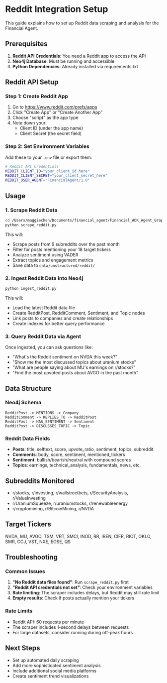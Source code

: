 # Reddit Integration Setup

This guide explains how to set up Reddit data scraping and analysis for the Financial Agent.

## Prerequisites

1. **Reddit API Credentials**: You need a Reddit app to access the API
2. **Neo4j Database**: Must be running and accessible
3. **Python Dependencies**: Already installed via requirements.txt

## Reddit API Setup

### Step 1: Create Reddit App
1. Go to https://www.reddit.com/prefs/apps
2. Click "Create App" or "Create Another App"
3. Choose "script" as the app type
4. Note down your:
   - Client ID (under the app name)
   - Client Secret (the secret field)

### Step 2: Set Environment Variables
Add these to your `.env` file or export them:

```bash
# Reddit API Credentials
REDDIT_CLIENT_ID="your_client_id_here"
REDDIT_CLIENT_SECRET="your_client_secret_here"
REDDIT_USER_AGENT="FinancialAgent/1.0"
```

## Usage

### 1. Scrape Reddit Data
```bash
cd /Users/maggiechen/Documents/financial_agent/Financial_ADK_Agent_Graph_Database
python scrape_reddit.py
```

This will:
- Scrape posts from 9 subreddits over the past month
- Filter for posts mentioning your 18 target tickers
- Analyze sentiment using VADER
- Extract topics and engagement metrics
- Save data to `data/unstructured/reddit/`

### 2. Ingest Reddit Data into Neo4j
```bash
python ingest_reddit.py
```

This will:
- Load the latest Reddit data file
- Create RedditPost, RedditComment, Sentiment, and Topic nodes
- Link posts to companies and create relationships
- Create indexes for better query performance

### 3. Query Reddit Data via Agent
Once ingested, you can ask questions like:
- "What's the Reddit sentiment on NVDA this week?"
- "Show me the most discussed topics about uranium stocks"
- "What are people saying about MU's earnings on r/stocks?"
- "Find the most upvoted posts about AVGO in the past month"

## Data Structure

### Neo4j Schema
```
RedditPost -> MENTIONS -> Company
RedditComment -> REPLIES_TO -> RedditPost
RedditPost -> HAS_SENTIMENT -> Sentiment
RedditPost -> DISCUSSES_TOPIC -> Topic
```

### Reddit Data Fields
- **Posts**: title, selftext, score, upvote_ratio, sentiment, topics, subreddit
- **Comments**: body, score, sentiment, mentioned_tickers
- **Sentiment**: bullish/bearish/neutral with compound scores
- **Topics**: earnings, technical_analysis, fundamentals, news, etc.

## Subreddits Monitored
- r/stocks, r/investing, r/wallstreetbets, r/SecurityAnalysis, r/ValueInvesting
- r/UraniumSqueeze, r/uraniumstocks, r/renewableenergy
- r/cryptomining, r/BitcoinMining, r/NVDA

## Target Tickers
NVDA, MU, AVGO, TSM, VRT, SMCI, INOD, RR, IREN, CIFR, RIOT, OKLO, SMR, CCJ, VST, NXE, EOSE, QS

## Troubleshooting

### Common Issues
1. **"No Reddit data files found"**: Run `scrape_reddit.py` first
2. **"Reddit API credentials not set"**: Check your environment variables
3. **Rate limiting**: The scraper includes delays, but Reddit may still rate limit
4. **Empty results**: Check if posts actually mention your tickers

### Rate Limits
- Reddit API: 60 requests per minute
- The scraper includes 1-second delays between requests
- For large datasets, consider running during off-peak hours

## Next Steps
- Set up automated daily scraping
- Add more sophisticated sentiment analysis
- Include additional social media platforms
- Create sentiment trend visualizations



